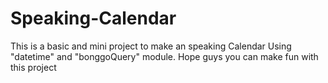 # Speaking-Calendar
This is a basic and mini project to make an speaking Calendar Using "datetime" and "bonggoQuery" module. Hope guys you can make fun with this project
